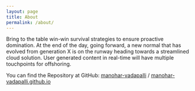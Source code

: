```yaml
---
layout: page
title: About
permalink: /about/
---
```


Bring to the table win-win survival strategies to ensure proactive domination. At the end of the day, going forward, a new normal that has evolved from generation X is on the runway heading towards a streamlined cloud solution. User generated content in real-time will have multiple touchpoints for offshoring.

You can find the Repository at GitHub:
[manohar-vadapalli][manohar-vadapalli-organization] /
[manohar-vadapalli.github.io](https://github.com/manohar-vadapalli/manohar-vadapalli.github.io)


[manohar-vadapalli-organization]: https://github.com/manohar-vadapalli
